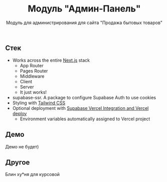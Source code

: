 <a>
  <h1 align="center">Модуль "Админ-Панель"</h1>
</a>

<p align="center">
 Модуль для администрирования для сайта "Продажа бытовых товаров"
</p>
<br/>

## Стек

- Works across the entire [Next.js](https://nextjs.org) stack
  - App Router
  - Pages Router
  - Middleware
  - Client
  - Server
  - It just works!
- supabase-ssr. A package to configure Supabase Auth to use cookies
- Styling with [Tailwind CSS](https://tailwindcss.com)
- Optional deployment with [Supabase Vercel Integration and Vercel deploy](#deploy-your-own)
  - Environment variables automatically assigned to Vercel project

## Демо

Демо не будет)

## Другое
Блин ху*ня для курсовой